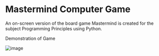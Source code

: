 # Mastermind Computer Game
An on-screen version of the board game Mastermind is created for the subject Programming Principles using Python.

Demonstration of Game 

![image](https://user-images.githubusercontent.com/106059007/210686349-d137eb26-7241-4daf-a451-93a5da1686a8.png)
